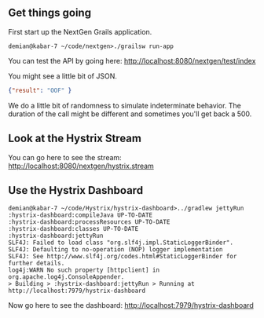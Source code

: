 ## Get things going
First start up the NextGen Grails application.
```
demian@kabar-7 ~/code/nextgen>./grailsw run-app
```

You can test the API by going here:
[http://localhost:8080/nextgen/test/index](http://localhost:8080/nextgen/test/index)

You might see a little bit of JSON.
``` json
{"result": "OOF" }
```

We do a little bit of randomness to simulate indeterminate
behavior.  The duration of the call might be different
and sometimes you'll get back a 500.

## Look at the Hystrix Stream
You can go here to see the stream: 
[http://localhost:8080/nextgen/hystrix.stream](http://localhost:8080/nextgen/hystrix.stream)

## Use the Hystrix Dashboard
```
demian@kabar-7 ~/code/Hystrix/hystrix-dashboard>../gradlew jettyRun
:hystrix-dashboard:compileJava UP-TO-DATE
:hystrix-dashboard:processResources UP-TO-DATE
:hystrix-dashboard:classes UP-TO-DATE
:hystrix-dashboard:jettyRun
SLF4J: Failed to load class "org.slf4j.impl.StaticLoggerBinder".
SLF4J: Defaulting to no-operation (NOP) logger implementation
SLF4J: See http://www.slf4j.org/codes.html#StaticLoggerBinder for further details.
log4j:WARN No such property [httpclient] in org.apache.log4j.ConsoleAppender.
> Building > :hystrix-dashboard:jettyRun > Running at http://localhost:7979/hystrix-dashboard
```

Now go here to see the dashboard: [http://localhost:7979/hystrix-dashboard](http://localhost:7979/hystrix-dashboard)
